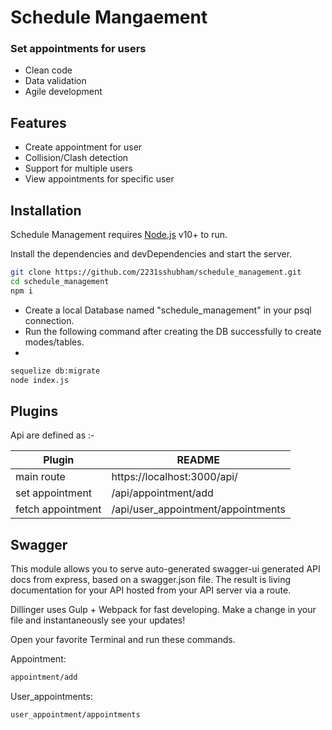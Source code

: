 # Schedule Mangaement
### Set appointments for users



- Clean code
- Data validation
- Agile development

## Features

- Create appointment for user
- Collision/Clash detection
- Support for multiple users
- View appointments for specific user

## Installation

Schedule Management requires [Node.js](https://nodejs.org/) v10+ to run.

Install the dependencies and devDependencies and start the server.

```sh
git clone https://github.com/2231sshubham/schedule_management.git
cd schedule_management
npm i
```
- Create a local Database named "schedule_management" in your psql connection.
- Run the following command after creating the DB successfully to create modes/tables.
- 
```sh
sequelize db:migrate
node index.js
```

## Plugins

Api are defined as :-

| Plugin | README |
| ------ | ------ |
| main route | https://localhost:3000/api/ |
| set appointment | /api/appointment/add |
| fetch appointment | /api/user_appointment/appointments |

## Swagger

This module allows you to serve auto-generated swagger-ui generated API docs from express, based on a swagger.json file. The result is living documentation for your API hosted from your API server via a route.

Dillinger uses Gulp + Webpack for fast developing.
Make a change in your file and instantaneously see your updates!

Open your favorite Terminal and run these commands.

Appointment:

```sh
appointment/add
```

User_appointments:

```sh
user_appointment/appointments
```
